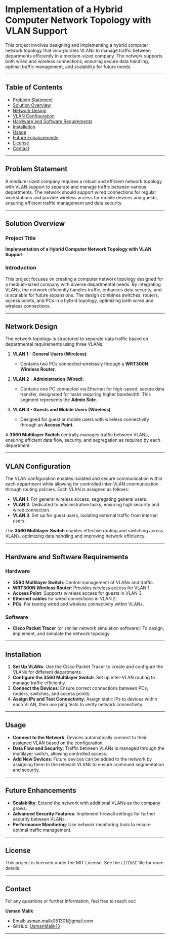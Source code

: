 # Implementation of a Hybrid Computer Network Topology with VLAN Support

This project involves designing and implementing a hybrid computer network topology that incorporates VLANs to manage traffic between departments efficiently in a medium-sized company. The network supports both wired and wireless connections, ensuring secure data handling, optimal traffic management, and scalability for future needs.

---

## Table of Contents

- [Problem Statement](#problem-statement)
- [Solution Overview](#solution-overview)
- [Network Design](#network-design)
- [VLAN Configuration](#vlan-configuration)
- [Hardware and Software Requirements](#hardware-and-software-requirements)
- [Installation](#installation)
- [Usage](#usage)
- [Future Enhancements](#future-enhancements)
- [License](#license)
- [Contact](#contact)

---

## Problem Statement

A medium-sized company requires a robust and efficient network topology with VLAN support to separate and manage traffic between various departments. The network should support wired connections for regular workstations and provide wireless access for mobile devices and guests, ensuring efficient traffic management and data security.

---

## Solution Overview

### Project Title
**Implementation of a Hybrid Computer Network Topology with VLAN Support**

### Introduction
This project focuses on creating a computer network topology designed for a medium-sized company with diverse departmental needs. By integrating VLANs, the network efficiently handles traffic, enhances data security, and is scalable for future expansions. The design combines switches, routers, access points, and PCs in a hybrid topology, optimizing both wired and wireless connections.

---

## Network Design

The network topology is structured to separate data traffic based on departmental requirements using three VLANs:

1. **VLAN 1 - General Users (Wireless)**:  
   - Contains two PCs connected wirelessly through a **WRT300N Wireless Router**.
   
2. **VLAN 2 - Administration (Wired)**:  
   - Contains one PC connected via Ethernet for high-speed, secure data transfer, designated for tasks requiring higher bandwidth. This segment represents the **Admin Side**.

3. **VLAN 3 - Guests and Mobile Users (Wireless)**:  
   - Designed for guest or mobile users with wireless connectivity through an **Access Point**.

A **3560 Multilayer Switch** centrally manages traffic between VLANs, ensuring efficient data flow, security, and segregation as required by each department.

---

## VLAN Configuration

The VLAN configuration enables isolated and secure communication within each department while allowing for controlled inter-VLAN communication through routing policies. Each VLAN is assigned as follows:

- **VLAN 1**: For general wireless access, segregating general users.
- **VLAN 2**: Dedicated to administrative tasks, ensuring high security and wired connection.
- **VLAN 3**: Set up for guest users, isolating external traffic from internal users.

The **3560 Multilayer Switch** enables effective routing and switching across VLANs, optimizing data handling and improving network efficiency.

---

## Hardware and Software Requirements

### Hardware
- **3560 Multilayer Switch**: Central management of VLANs and traffic.
- **WRT300N Wireless Router**: Provides wireless access for VLAN 1.
- **Access Point**: Supports wireless access for guests in VLAN 3.
- **Ethernet cables** for wired connections in VLAN 2.
- **PCs**: For testing wired and wireless connectivity within VLANs.

### Software
- **Cisco Packet Tracer** (or similar network simulation software): To design, implement, and simulate the network topology.
  
---

## Installation

1. **Set Up VLANs**: Use the Cisco Packet Tracer to create and configure the VLANs for different departments.
2. **Configure the 3560 Multilayer Switch**: Set up inter-VLAN routing to manage traffic efficiently.
3. **Connect the Devices**: Ensure correct connections between PCs, routers, switches, and access points.
4. **Assign IPs and Test Connectivity**: Assign static IPs to devices within each VLAN, then use ping tests to verify network connectivity.

---

## Usage

- **Connect to the Network**: Devices automatically connect to their assigned VLAN based on the configuration.
- **Data Flow and Security**: Traffic between VLANs is managed through the multilayer switch, allowing controlled access.
- **Add New Devices**: Future devices can be added to the network by assigning them to the relevant VLANs to ensure continued segmentation and security.

---

## Future Enhancements

- **Scalability**: Extend the network with additional VLANs as the company grows.
- **Advanced Security Features**: Implement firewall settings for further security between VLANs.
- **Performance Monitoring**: Use network monitoring tools to ensure optimal traffic management.

---

## License

This project is licensed under the MIT License. See the `LICENSE` file for more details.

---

## Contact

For any questions or further information, feel free to reach out:

**Usman Malik**  
- Email: [usman.malik051301@gmail.com](mailto:usman.malik051301@gmail.com)
- GitHub: [UsmanMalik13](https://github.com/UsmanMalik13)

---

